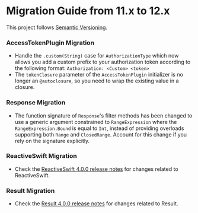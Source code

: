 # Migration Guide from 11.x to 12.x

This project follows [Semantic Versioning](http://semver.org).

### AccessTokenPlugin Migration

- Handle the `.custom(String)` case for `AuthorizationType` which now allows you add a custom prefix to your authorization token according to the following format: `Authorization: <Custom> <token>`
- The `tokenClosure` parameter of the `AccessTokenPlugin` initializer is no longer an `@autoclosure`, so you need to wrap the existing value in a closure.

### Response Migration

- The function signature of `Response`'s filter methods has been changed to use a generic argument constrained to `RangeExpression` where the `RangeExpression.Bound` is equal to `Int`, instead of providing overloads supporting both `Range` and `ClosedRange`. Account for this change if you rely on the signature explicitly.

### ReactiveSwift Migration

- Check the [ReactiveSwift 4.0.0 release notes](https://github.com/ReactiveCocoa/ReactiveSwift/releases/tag/4.0.0) for changes related to ReactiveSwift.

### Result Migration

- Check the [Result 4.0.0 release notes](https://github.com/antitypical/Result/releases/tag/4.0.0) for changes related to Result.
